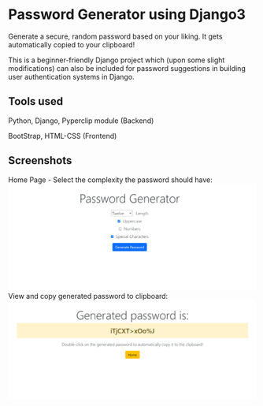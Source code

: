 # Password Generator using Django3

Generate a secure, random password based on your liking. It gets automatically copied to your clipboard!

This is a beginner-friendly Django project which (upon some slight modifications)
can also be included for password suggestions in building user authentication systems in Django.
## Tools used
Python, Django, Pyperclip module (Backend) 

BootStrap, HTML-CSS (Frontend)
## Screenshots
Home Page - Select the complexity the password should have:
![](Images/s1.png)
View and copy generated password to clipboard:
![](Images/s2.png)
